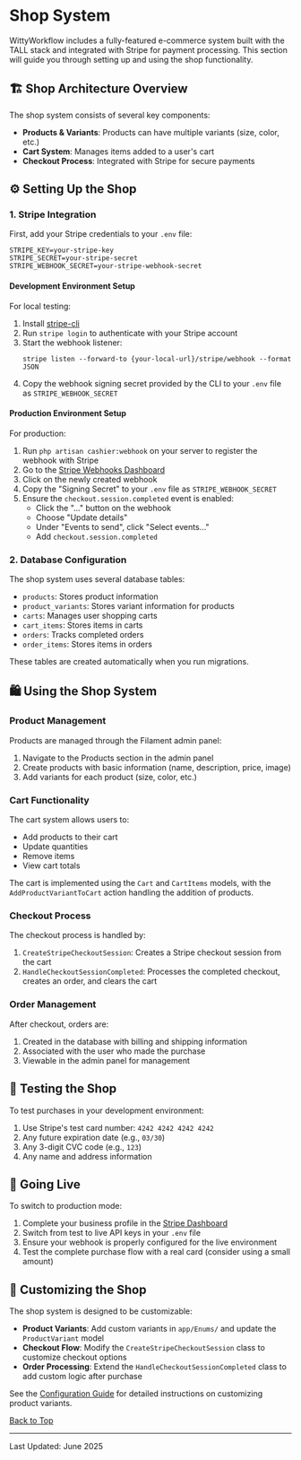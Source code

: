 # Shop System

WittyWorkflow includes a fully-featured e-commerce system built with the TALL stack and integrated with Stripe for payment processing. This section will guide you through setting up and using the shop functionality.

## 🏗️ Shop Architecture Overview

The shop system consists of several key components:

- **Products & Variants**: Products can have multiple variants (size, color, etc.)
- **Cart System**: Manages items added to a user's cart
- **Checkout Process**: Integrated with Stripe for secure payments

## ⚙️ Setting Up the Shop

### 1. Stripe Integration

First, add your Stripe credentials to your `.env` file:

```
STRIPE_KEY=your-stripe-key
STRIPE_SECRET=your-stripe-secret
STRIPE_WEBHOOK_SECRET=your-stripe-webhook-secret
```

#### Development Environment Setup

For local testing:

1. Install [stripe-cli](https://docs.stripe.com/stripe-cli)
2. Run `stripe login` to authenticate with your Stripe account
3. Start the webhook listener:
    ```
    stripe listen --forward-to {your-local-url}/stripe/webhook --format JSON
    ```
4. Copy the webhook signing secret provided by the CLI to your `.env` file as `STRIPE_WEBHOOK_SECRET`

#### Production Environment Setup

For production:

1. Run `php artisan cashier:webhook` on your server to register the webhook with Stripe
2. Go to the [Stripe Webhooks Dashboard](https://dashboard.stripe.com/webhooks)
3. Click on the newly created webhook
4. Copy the "Signing Secret" to your `.env` file as `STRIPE_WEBHOOK_SECRET`
5. Ensure the `checkout.session.completed` event is enabled:
    - Click the "..." button on the webhook
    - Choose "Update details"
    - Under "Events to send", click "Select events..."
    - Add `checkout.session.completed`

### 2. Database Configuration

The shop system uses several database tables:

- `products`: Stores product information
- `product_variants`: Stores variant information for products
- `carts`: Manages user shopping carts
- `cart_items`: Stores items in carts
- `orders`: Tracks completed orders
- `order_items`: Stores items in orders

These tables are created automatically when you run migrations.

## 🛍️ Using the Shop System

### Product Management

Products are managed through the Filament admin panel:

1. Navigate to the Products section in the admin panel
2. Create products with basic information (name, description, price, image)
3. Add variants for each product (size, color, etc.)

### Cart Functionality

The cart system allows users to:

- Add products to their cart
- Update quantities
- Remove items
- View cart totals

The cart is implemented using the `Cart` and `CartItems` models, with the `AddProductVariantToCart` action handling the addition of products.

### Checkout Process

The checkout process is handled by:

1. `CreateStripeCheckoutSession`: Creates a Stripe checkout session from the cart
2. `HandleCheckoutSessionCompleted`: Processes the completed checkout, creates an order, and clears the cart

### Order Management

After checkout, orders are:

1. Created in the database with billing and shipping information
2. Associated with the user who made the purchase
3. Viewable in the admin panel for management

## 🧪 Testing the Shop

To test purchases in your development environment:

1. Use Stripe's test card number: `4242 4242 4242 4242`
2. Any future expiration date (e.g., `03/30`)
3. Any 3-digit CVC code (e.g., `123`)
4. Any name and address information

## 🚀 Going Live

To switch to production mode:

1. Complete your business profile in the [Stripe Dashboard](https://dashboard.stripe.com/settings/account)
2. Switch from test to live API keys in your `.env` file
3. Ensure your webhook is properly configured for the live environment
4. Test the complete purchase flow with a real card (consider using a small amount)

## 🔧 Customizing the Shop

The shop system is designed to be customizable:

- **Product Variants**: Add custom variants in `app/Enums/` and update the `ProductVariant` model
- **Checkout Flow**: Modify the `CreateStripeCheckoutSession` class to customize checkout options
- **Order Processing**: Extend the `HandleCheckoutSessionCompleted` class to add custom logic after purchase

See the [Configuration Guide](../configuration/README.md) for detailed instructions on customizing product variants.

[Back to Top](../../README.md)

---

Last Updated: June 2025
